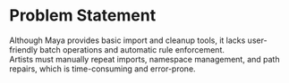 # Problem Statement

Although Maya provides basic import and cleanup tools, it lacks user-friendly batch operations and automatic rule enforcement.  
Artists must manually repeat imports, namespace management, and path repairs, which is time-consuming and error-prone.
